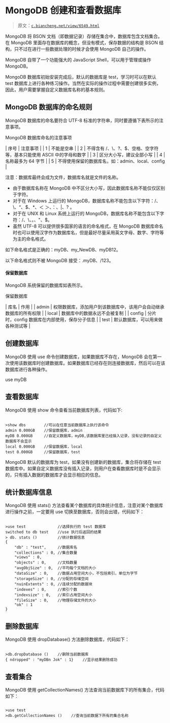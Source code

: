 # MongoDB 创建和查看数据库

> 原文：[`c.biancheng.net/view/6549.html`](http://c.biancheng.net/view/6549.html)

MongoDB 将 BSON 文档（即数据记录）存储在集合中，数据库包含文档集合。在 MongoDB 里面存在数据库的概念，但没有模式，保存数据的结构是 BSON 结构，只不过在进行一些数据处理的时候才会使用 MongoDB 自己的操作。

MongoDB 自带了一个功能强大的 JavaScript Shell，可以用于管理或操作 MongoDB。

MongoDB 数据库初始安装完成后，默认的数据库是 test，学习时可以在默认 test 数据库上进行各种练习操作。当然在实际的操作过程中需要创建很多实例，因此，用户需要掌握自定义数据库名称的基本规则。

## MongoDB 数据库的命名规则

MongoDB 数据库的命名要符合 UTF-8 标准的字符串，同时要遵循下表所示的注意事项。

MongoDB 数据库命名的注意事项

| 序号 | 注意事项 |
| 1 | 不能是空串 |
| 2 | 不得含有 /、\、?、$、空格、空字符等，基本只能使用 ASCII 中的字母和数字 |
| 3 | 区分大小写，建议全部小写 |
| 4 | 名称最多为 64 字节 |
| 5 | 不得使用保留的数据库名，如：admin、local、config |

注意：数据库最终会成为文件，数据库名就是文件的名称。

*   由于数据库名称在 MongoDB 中不区分大小写，因此数据库名称不能仅仅区别于字符。
*   对于在 Windows 上运行的 MongoDB，数据库名称不能包含以下字符：/、\、“、$、*、＜ ＞、：、|、? 。
*   对于在 UNIX 和 Linux 系统上运行的 MongoDB，数据库名称不能包含以下字符：/、\、。、"、$。
*   虽然 UTF-8 可以提供很多国家的语言的命名格式，在 MongoDB 数据库命名时也可以使用汉字作为数据库名，但是最好尽量采用英文字母、数字、字符等为主的命名格式。

如下命名格式是正确的：myDB、my_NewDB、myDB12。

以下命名格式则不被 MongoDB 接受：.myDB、/123。

#### 保留数据库

MongoDB 系统保留的数据库如表所示。

保留数据库

| 库名 | 作用 |
| admin | 权限数据库，添加用户到该数据库中，该用户会自动继承数据库的所有权限 |
| local | 数据库中的数据永远不会被复制 |
| config | 分片时，config 数据库在内部使用，保存分子信息 |
| test | 默认数据库，可以用来做各种测试等 |

## 创建数据库

MongoDB 使用 use 命令创建数据库，如果数据库不存在，MongoDB 会在第一次使用该数据库时创建数据库。如果数据库已经存在则连接数据库，然后可以在该数据库进行各种操作。

use myDB

## 查看数据库

MongoDB 使用 show 命令查看当前数据库列表，代码如下:

```

>show dbs        //可以在任意当前数据库上执行该命令
admin 0.000GB    //保留数据库，admin
myDB 0.000GB     //自定义数据库，myDB,该数据库里已经插入记录，没有记录的自定义数据库不会显示 
local 0.000GB    //保留数据库，local
test 0.000GB     //保留数据库，test
```

MongoDB 默认的数据库为 test，如果没有创建新的数据库，集合将存储在 test 数据库中。如果自定义数据库没有插入记录，则用户在查看数据库时是不会显示的，只有插入数据的数据库才会显示相应的信息。

## 统计数据库信息

MongoDB 使用 stats() 方法查看某个数据库的具体统计信息，注意对某个数据库进行操作之前，一定要用 use 切换至数据库，否则会出错，代码如下：

```

>use test              //选择执行的 test 数据库
switched to db test    //use 执行后返回的结果
> db. stats ()         //统计数据信息
{ 
    "db" : "test",     //数据库名
    "collections" : 0, //集合数量
    "views" : 0,
    "objects" : 0,     //文档数量
    "avgObjSize" : 0,  //平均每个文档的大小
    "dataSize" : 0,    //数据占用空间大小，不包括索引，单位为字节
    "storageSize" : 0, //分配的存储空间
    "nuinExtents" : 0, //连续分配的数据块
    "indexes" : 0,     //索引个数
    "indexsize" : 0,   //索引占用空间大小
    "fileSize" : 0,    //物理存储文件的大小
    "ok" : 1 
}
```

## 删除数据库

MongoDB 使用 dropDatabase() 方法删除数据库，代码如下：

```

>db.dropDatabase ()    //删除当前数据库
{ ndropped" : "myDBn Jok" : 1}    //显示结果删除成功
```

## 查看集合

MongoDB 使用 getCollectionNames() 方法查询当前数据库下的所有集合，代码如下：

```

>use test
>db.getCollectionNames ()    //查询当前数据下所有的集合名称
```